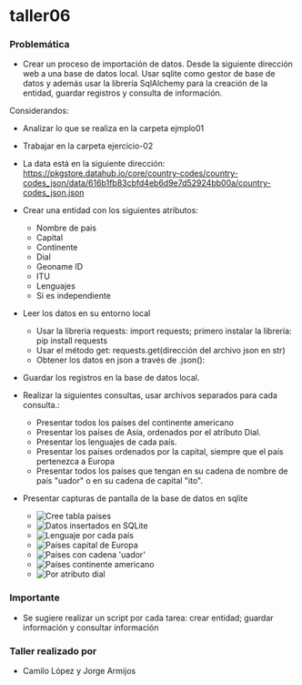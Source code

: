 # taller06

### Problemática

* Crear un proceso de importación de datos. Desde la siguiente dirección web a una base de datos local. Usar sqlite como gestor de base de datos y además usar la librería SqlAlchemy para la creación de la entidad, guardar registros y consulta de información.

Considerandos:
* Analizar lo que se realiza en la carpeta ejmplo01
* Trabajar en la carpeta ejercicio-02
* La data está en la siguiente dirección: https://pkgstore.datahub.io/core/country-codes/country-codes_json/data/616b1fb83cbfd4eb6d9e7d52924bb00a/country-codes_json.json

* Crear una entidad con los siguientes atributos:
	* Nombre de pais
	* Capital
	* Continente
	* Dial
	* Geoname ID
	* ITU
	* Lenguajes
	* Si es independiente

* Leer los datos en su entorno local
	* Usar la libreria requests: import requests; primero instalar la librería: pip install requests
	* Usar el método get: requests.get(dirección del archivo json en str)
	* Obtener los datos en json a través de .json():  

* Guardar los registros en la base de datos local.
* Realizar la siguientes consultas, usar archivos separados para cada consulta.:
	* Presentar todos los países del continente americano
	* Presentar los países de Asía, ordenados por el atributo Dial.
	* Presentar los lenguajes de cada país.
	* Presentar los países ordenados por la capital, siempre que el país pertenezca a Europa
	* Presentar todos los países que tengan en su cadena de nombre de país "uador" o en su cadena de capital "ito".

* Presentar capturas de pantalla de la base de datos en sqlite
  	- ![Cree tabla paises](img/cree_tabla_paises.png)
	- ![Datos insertados en SQLite](img/datos_insertados_en_sqlite.png)
	- ![Lenguaje por cada país](img/lenguaje_por_cada_pais.png)
	- ![Países capital de Europa](img/paises_capital_de_europa.png)
	- ![Países con cadena 'uador'](img/paises_con_cadena_uardor.png)
	- ![Países continente americano](img/paises_continente_americano.png)
	- ![Por atributo dial](img/por_atributo_dial.png)


### Importante
* Se sugiere realizar un script por cada tarea: crear entidad; guardar información y consultar información
  
### Taller realizado por
* Camilo López y Jorge Armijos
